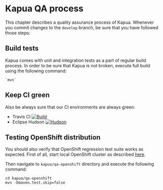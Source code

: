 # Kapua QA process

This chapter describes a quality assurance process of Kapua. Whenever you commit changes to the `develop` branch, be sure that you have followed those steps:

## Build tests

Kapua comes with unit and integration tests as a part of regular build process. In order to be sure that Kapua is not broken, execute full build
using the following command:

    `mvn`
    
## Keep CI green

Also be always sure that our CI environments are always green:

- Travis CI  [![Build](https://api.travis-ci.org/eclipse/kapua.svg)](https://travis-ci.org/eclipse/kapua/) 
- Eclipse Hudson [![Hudson](https://img.shields.io/jenkins/s/https/hudson.eclipse.org/kapua/job/Develop.svg)](https://hudson.eclipse.org/kapua/)

## Testing OpenShift distribution

You should also verify that OpenShift regression test suite works as expected. First of all, start local OpenShift cluster as described 
[here](https://github.com/eclipse/kapua/blob/develop/docs/developer-guide/en/running.md#openshift).

Then navigate to `kapua/qa-openshift` directory and execute the following command:

    cd kapua/qa-openshift
    mvn -Dmaven.test.skip=false

